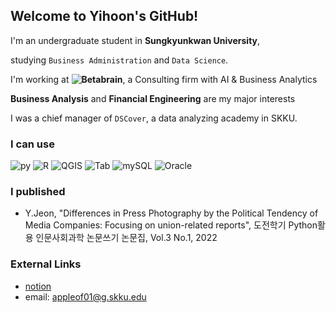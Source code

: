 ## Welcome to Yihoon's GitHub!
I'm an undergraduate student in **Sungkyunkwan University**,

studying `Business Administration` and `Data Science`.

I'm working at **![Betabrain](https://www.betabrain.co.kr/)**, a Consulting firm with AI & Business Analytics


**Business Analysis** and **Financial Engineering** are my major interests

I was a chief manager of `DSCover`, a data analyzing academy in SKKU.


### I can use
![py](https://img.shields.io/badge/-Python-F08027)
![R](https://img.shields.io/badge/-R-76AADB)
![QGIS](https://img.shields.io/badge/-QGIS-76A32A)
![Tab](https://img.shields.io/badge/-Tableau-468CBB)
![mySQL](https://img.shields.io/badge/-mySQL-124469)
![Oracle](https://img.shields.io/badge/-Oracle-bb1111)

### I published
- Y.Jeon, "Differences in Press Photography by the Political Tendency of Media Companies: Focusing on union-related reports", 도전학기 Python활용 인문사회과학 논문쓰기 논문집, Vol.3 No.1, 2022


### External Links
* [notion](https://yihoon.notion.site/Portfolio-4157016c7b5f4fddb292f2bff9f37d65)
* email: appleof01@g.skku.edu
